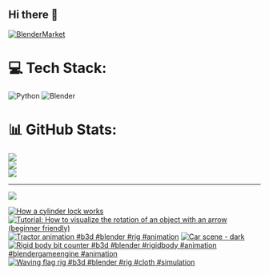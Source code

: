 ## Hi there 👋

<!--
**luckychris/luckychris** is a ✨ _special_ ✨ repository because its `README.md` (this file) appears on your GitHub profile.

Here are some ideas to get you started:

- 🔭 I’m currently working on ...
- 🌱 I’m currently learning ...
- 👯 I’m looking to collaborate on ...
- 🤔 I’m looking for help with ...
- 💬 Ask me about ...
- 📫 How to reach me: https://www.instagram.com/blender.fun/
- 😄 Pronouns: ...
- ⚡ Fun fact: ...
-->


[![BlenderMarket](https://assets.superhivemarket.com/site_assets/blendermarketlogo.png)](https://blendermarket.com/creators/blenderfun)

# 💻 Tech Stack:
![Python](https://img.shields.io/badge/python-3670A0?style=for-the-badge&logo=python&logoColor=ffdd54) ![Blender](https://img.shields.io/badge/blender-%23F5792A.svg?style=for-the-badge&logo=blender&logoColor=white)
# 📊 GitHub Stats:
![](https://github-readme-stats.vercel.app/api?username=luckychris&theme=great-gatsby&hide_border=false&include_all_commits=false&count_private=false)<br/>
![](https://github-readme-streak-stats.herokuapp.com/?user=luckychris&theme=great-gatsby&hide_border=false)<br/>
![](https://github-readme-stats.vercel.app/api/top-langs/?username=luckychris&theme=great-gatsby&hide_border=false&include_all_commits=false&count_private=false&layout=compact)

---
[![](https://visitcount.itsvg.in/api?id=luckychris&icon=0&color=0)](https://visitcount.itsvg.in)

<!-- Proudly created with GPRM ( https://gprm.itsvg.in ) -->

<!-- BEGIN YOUTUBE-CARDS -->
[![How a cylinder lock works](https://ytcards.demolab.com/?id=M3JFzaVzKSQ&title=How+a+cylinder+lock+works&lang=en&timestamp=1758534473&background_color=%230d1117&title_color=%23ffffff&stats_color=%23dedede&max_title_lines=1&width=250&border_radius=5 "How a cylinder lock works")](https://www.youtube.com/watch?v=M3JFzaVzKSQ)
[![Tutorial: How to visualize the rotation of an object with an arrow (beginner friendly)](https://ytcards.demolab.com/?id=bMXtBol4-QI&title=Tutorial%3A+How+to+visualize+the+rotation+of+an+object+with+an+arrow+%28beginner+friendly%29&lang=en&timestamp=1757857793&background_color=%230d1117&title_color=%23ffffff&stats_color=%23dedede&max_title_lines=1&width=250&border_radius=5 "Tutorial: How to visualize the rotation of an object with an arrow (beginner friendly)")](https://www.youtube.com/watch?v=bMXtBol4-QI)
[![Tractor animation #b3d #blender #rig #animation](https://ytcards.demolab.com/?id=FoXleCf-3PI&title=Tractor+animation+%23b3d+%23blender+%23rig+%23animation&lang=en&timestamp=1757595136&background_color=%230d1117&title_color=%23ffffff&stats_color=%23dedede&max_title_lines=1&width=250&border_radius=5 "Tractor animation #b3d #blender #rig #animation")](https://www.youtube.com/watch?v=FoXleCf-3PI)
[![Car scene - dark](https://ytcards.demolab.com/?id=ZnFVG1fePMk&title=Car+scene+-+dark&lang=en&timestamp=1757508471&background_color=%230d1117&title_color=%23ffffff&stats_color=%23dedede&max_title_lines=1&width=250&border_radius=5 "Car scene - dark")](https://www.youtube.com/watch?v=ZnFVG1fePMk)
[![Rigid body bit counter #b3d #blender #rigidbody #animation  #blendergameengine #animation](https://ytcards.demolab.com/?id=E4i1xtl5Lu4&title=Rigid+body+bit+counter+%23b3d+%23blender+%23rigidbody+%23animation++%23blendergameengine+%23animation&lang=en&timestamp=1757308166&background_color=%230d1117&title_color=%23ffffff&stats_color=%23dedede&max_title_lines=1&width=250&border_radius=5 "Rigid body bit counter #b3d #blender #rigidbody #animation  #blendergameengine #animation")](https://www.youtube.com/shorts/E4i1xtl5Lu4)
[![Waving flag rig #b3d #blender #rig #cloth #simulation](https://ytcards.demolab.com/?id=OV-rnf_YS6w&title=Waving+flag+rig+%23b3d+%23blender+%23rig+%23cloth+%23simulation&lang=en&timestamp=1757170539&background_color=%230d1117&title_color=%23ffffff&stats_color=%23dedede&max_title_lines=1&width=250&border_radius=5 "Waving flag rig #b3d #blender #rig #cloth #simulation")](https://www.youtube.com/shorts/OV-rnf_YS6w)
<!-- END YOUTUBE-CARDS -->

